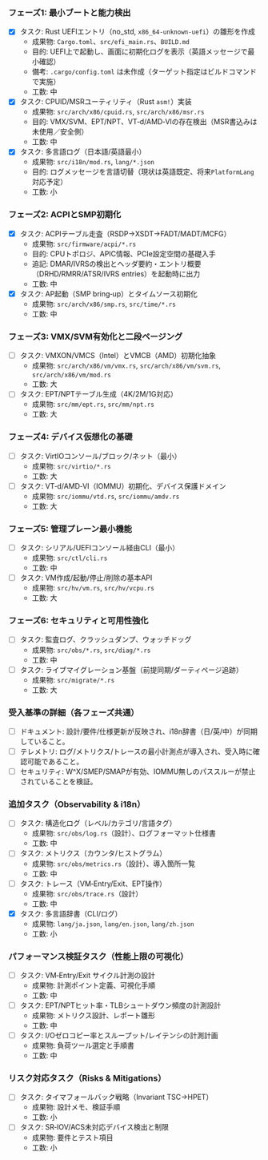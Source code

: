 ### フェーズ1: 最小ブートと能力検出
- [x] タスク: Rust UEFIエントリ（no_std, `x86_64-unknown-uefi`）の雛形を作成
  - 成果物: `Cargo.toml`、`src/efi_main.rs`、`BUILD.md`
  - 目的: UEFI上で起動し、画面に初期化ログを表示（英語メッセージで最小確認）
  - 備考: `.cargo/config.toml` は未作成（ターゲット指定はビルドコマンドで実施）
  - 工数: 中
- [x] タスク: CPUID/MSRユーティリティ（Rust `asm!`）実装
  - 成果物: `src/arch/x86/cpuid.rs`, `src/arch/x86/msr.rs`
  - 目的: VMX/SVM、EPT/NPT、VT‑d/AMD‑VIの存在検出（MSR書込みは未使用／安全側）
  - 工数: 中
- [x] タスク: 多言語ログ（日本語/英語最小）
  - 成果物: `src/i18n/mod.rs`, `lang/*.json`
  - 目的: ログメッセージを言語切替（現状は英語既定、将来`PlatformLang`対応予定）
  - 工数: 小

### フェーズ2: ACPIとSMP初期化
- [x] タスク: ACPIテーブル走査（RSDP→XSDT→FADT/MADT/MCFG）
  - 成果物: `src/firmware/acpi/*.rs`
  - 目的: CPUトポロジ、APIC情報、PCIe設定空間の基礎入手
  - 追記: DMAR/IVRSの検出とヘッダ要約・エントリ概要（DRHD/RMRR/ATSR/IVRS entries）を起動時に出力
  - 工数: 中
- [x] タスク: AP起動（SMP bring‑up）とタイムソース初期化
  - 成果物: `src/arch/x86/smp.rs`, `src/time/*.rs`
  - 工数: 中

### フェーズ3: VMX/SVM有効化と二段ページング
- [ ] タスク: VMXON/VMCS（Intel）とVMCB（AMD）初期化抽象
  - 成果物: `src/arch/x86/vm/vmx.rs`, `src/arch/x86/vm/svm.rs`, `src/arch/x86/vm/mod.rs`
  - 工数: 大
- [ ] タスク: EPT/NPTテーブル生成（4K/2M/1G対応）
  - 成果物: `src/mm/ept.rs`, `src/mm/npt.rs`
  - 工数: 大

### フェーズ4: デバイス仮想化の基礎
- [ ] タスク: VirtIOコンソール/ブロック/ネット（最小）
  - 成果物: `src/virtio/*.rs`
  - 工数: 大
- [ ] タスク: VT‑d/AMD‑VI（IOMMU）初期化、デバイス保護ドメイン
  - 成果物: `src/iommu/vtd.rs`, `src/iommu/amdv.rs`
  - 工数: 大

### フェーズ5: 管理プレーン最小機能
- [ ] タスク: シリアル/UEFIコンソール経由CLI（最小）
  - 成果物: `src/ctl/cli.rs`
  - 工数: 中
- [ ] タスク: VM作成/起動/停止/削除の基本API
  - 成果物: `src/hv/vm.rs`, `src/hv/vcpu.rs`
  - 工数: 大

### フェーズ6: セキュリティと可用性強化
- [ ] タスク: 監査ログ、クラッシュダンプ、ウォッチドッグ
  - 成果物: `src/obs/*.rs`, `src/diag/*.rs`
  - 工数: 中
- [ ] タスク: ライブマイグレーション基盤（前提同期/ダーティページ追跡）
  - 成果物: `src/migrate/*.rs`
  - 工数: 大
 
### 受入基準の詳細（各フェーズ共通）
- [ ] ドキュメント: 設計/要件/仕様更新が反映され、i18n辞書（日/英/中）が同期していること。
- [ ] テレメトリ: ログ/メトリクス/トレースの最小計測点が導入され、受入時に確認可能であること。
- [ ] セキュリティ: W^X/SMEP/SMAPが有効、IOMMU無しのパススルーが禁止されていることを検証。

### 追加タスク（Observability & i18n）
- [ ] タスク: 構造化ログ（レベル/カテゴリ/言語タグ）
  - 成果物: `src/obs/log.rs`（設計）、ログフォーマット仕様書
  - 工数: 中
- [ ] タスク: メトリクス（カウンタ/ヒストグラム）
  - 成果物: `src/obs/metrics.rs`（設計）、導入箇所一覧
  - 工数: 中
- [ ] タスク: トレース（VM‑Entry/Exit、EPT操作）
  - 成果物: `src/obs/trace.rs`（設計）
  - 工数: 中
- [x] タスク: 多言語辞書（CLI/ログ）
  - 成果物: `lang/ja.json`, `lang/en.json`, `lang/zh.json`
  - 工数: 小

### パフォーマンス検証タスク（性能上限の可視化）
- [ ] タスク: VM‑Entry/Exit サイクル計測の設計
  - 成果物: 計測ポイント定義、可視化手順
  - 工数: 中
- [ ] タスク: EPT/NPTヒット率・TLBシュートダウン頻度の計測設計
  - 成果物: メトリクス設計、レポート雛形
  - 工数: 中
- [ ] タスク: I/Oゼロコピー率とスループット/レイテンシの計測計画
  - 成果物: 負荷ツール選定と手順書
  - 工数: 中

### リスク対応タスク（Risks & Mitigations）
- [ ] タスク: タイマフォールバック戦略（Invariant TSC→HPET）
  - 成果物: 設計メモ、検証手順
  - 工数: 小
- [ ] タスク: SR‑IOV/ACS未対応デバイス検出と制限
  - 成果物: 要件とテスト項目
  - 工数: 小
